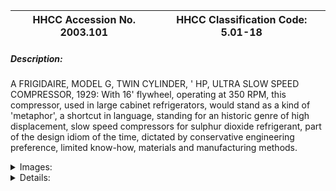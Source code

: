 | **HHCC Accession No. 2003.101** |**HHCC Classification Code:  5.01-18**|
| ----------- | ----------- |
##### Description:
A FRIGIDAIRE, MODEL G, TWIN CYLINDER, ' HP, ULTRA SLOW SPEED COMPRESSOR, 1929: With 16' flywheel, operating at 350 RPM, this compressor, used in large cabinet refrigerators, would stand as a kind of 'metaphor', a shortcut in language, standing for an historic genre of high displacement, slow speed compressors for sulphur dioxide refrigerant, part of the design idiom of the time, dictated by conservative engineering preference, limited know-how, materials and manufacturing methods.


<details>
	<summary>Images:</summary>
<div class="gallery gallery-wrapper--full" contenteditable="false" data-is-empty="false" data-translation="Add images" data-columns="6">
<figure class="gallery__item"><a href="#DOMAIN_NAME#gallery/5.01-18.jpg" data-size="768x512"><img src="#DOMAIN_NAME#gallery/5.01-18-thumbnail.jpg" alt=""></a></figure>
</div>
</details>


<details>
	<summary>Details:</summary>

##### Group:
5.01 Refrigerating and Air Conditioning Compressors - Household

##### Make:
Frigidaire

##### Manufacturer:
Frigidaire Corporation Dayton Ohio

##### Model:
G

##### Serial No.:
Body no's, 96931;11W; 16-10; 27; 5-12; R-4

##### Size:
10x16x16'h

##### Weight:
40 lbs.

##### Circa:
1929

##### Rating:
Exhibit, education, and research quality, illustrating the ultra slow speed, high displacement compressor, part of the mainstream of compressor design philosophy in the early years of the industry, limited by engineering know-how and the materials and manufacturing processes of the period of the

##### Patent Date/Number:


##### Provenance:
From York County (York Region) Ontario, once a rich agricultural hinterlands, attracting early settlement in the last years of the 18th century. Located on the north slopes of the Oak Ridges Moraine, within 20 miles of Toronto, the County would also attract early ex-urban development, to be come a wealthy market place for the emerging household and consumer technologies of the early and mid 20th century. 

This artifact was discovered in the 1950's in the used stock of T. H. Oliver, Refrigeration and Electric Sales and Service, Aurora, Ontario, an early worker in the field of agricultural, industrial and consumer technology.

##### Type and Design:


##### Construction:


##### Material:


##### Special Features:
16 inch, light weight,  pressed steel,  riveted fly wheel, with fan hub, representing new approach in flywheel design by Frigidaire
, in contrast the heavy cast iron fly wheel exemplified in item # 100

##### Accessories:


##### Capacities:


##### Performance Characteristics:


##### Operation:


##### Control and Regulation:


##### Targeted Market Segment:


##### Consumer Acceptance:


##### Merchandising:


##### Market Price:


##### Technological Significance:
The slow speed, high displacement, engineering design idiom manifest here stands in sharp contrast to high (medium) speed, low displacement designs emerging about the same time, for example by Kelvinator of Canada, London Ontario. Designed also for sulphur dioxide refrigerant, but with 8 inch flywheels, their engineering would allow them to operate at close to twice the speed, making for much more compact lighter weight refrigeration equipment. See for example items #090 to #093

##### Industrial Significance:


##### Socio-economic Significance:


##### Socio-cultural Significance:


##### Donor:
G. Leslie Oliver, The T. H. Oliver HVACR Collection

##### HHCC Storage Location:


##### Tracking:


##### Bibliographic References:
Frigidaire Installation and Service Manual #405, for Products Manufactured Prior to 1937, P. 14, the T. H. Oliver collection

##### Notes:


##### Related Reports:

</details>
